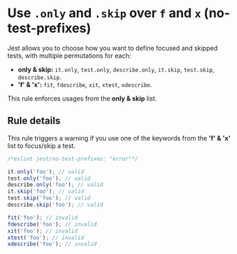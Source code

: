 # Use `.only` and `.skip` over `f` and `x` (no-test-prefixes)

Jest allows you to choose how you want to define focused and skipped tests, with
multiple permutations for each:

- **only & skip:** `it.only`, `test.only`, `describe.only`, `it.skip`,
  `test.skip`, `describe.skip`.
- **'f' & 'x':** `fit`, `fdescribe`, `xit`, `xtest`, `xdescribe`.

This rule enforces usages from the **only & skip** list.

## Rule details

This rule triggers a warning if you use one of the keywords from the **'f' &
'x'** list to focus/skip a test.

```js
/*eslint jest/no-test-prefixes: "error"*/

it.only('foo'); // valid
test.only('foo'); // valid
describe.only('foo'); // valid
it.skip('foo'); // valid
test.skip('foo'); // valid
describe.skip('foo'); // valid

fit('foo'); // invalid
fdescribe('foo'); // invalid
xit('foo'); // invalid
xtest('foo'); // invalid
xdescribe('foo'); // invalid
```
